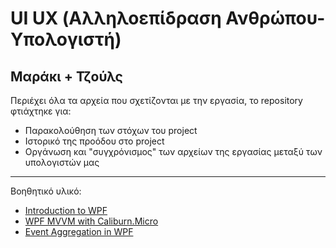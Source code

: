 # **UI UX (Αλληλοεπίδραση Ανθρώπου-Υπολογιστή)**
## Μαράκι + Τζούλς

Περιέχει όλα τα αρχεία που σχετίζονται με την εργασία, το repository φτιάχτηκε για:
- Παρακολούθηση των στόχων του project
- Ιστορικό της προόδου στο project
- Οργάνωση και "συγχρόνισμος" των αρχείων της εργασίας μεταξύ των υπολογιστών μας
***
Βοηθητικό υλικό:
- [Introduction to WPF](https://www.youtube.com/watch?v=gSfMNjWNoX0&t=2070s)
- [WPF MVVM with Caliburn.Micro](https://www.youtube.com/watch?v=laPFq3Fhs8k&t=473s)
- [Event Aggregation in WPF](https://www.youtube.com/watch?v=70Dj9cnyu2g)
